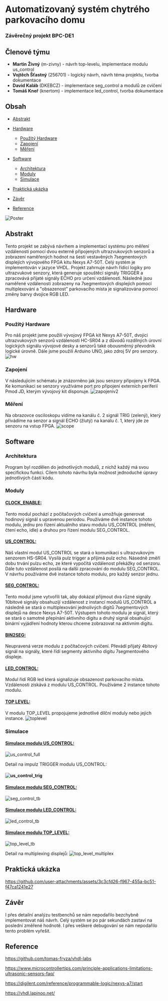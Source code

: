 # Automatizovaný systém chytrého parkovacího domu
### Závěrečný projekt BPC-DE1

## Členové týmu
* **Martin Živný** (m-zivny) - návrh top-levelu, implementace modulu us_control
* **Vojtěch Šťastný** (256701) - logický návrh, návrh téma projektu, tvorba dokumentace
* **David Kaláb** (DKEBCZ) - implementace seg_control a modulů ze cvičení  
* **Tomáš Kneř** (knertom) - implementace led_control, tvorba dokumentace

## Obsah
* [Abstrakt](#Abstrakt)

* [Hardware](#Hardware)
   - [Použitý Hardware](#Použitý-Hardware)
   - [Zapojení](#Zapojení)
   - [Měření](#Měření)
* [Software](#Software)
   - [Architektura](#Architektura)
   - [Moduly](#Moduly)
   - [Simulace](#Simulace)

* [Praktická ukázka](#Praktická-ukázka)

* [Závěr](#Závěr)
* [Reference](#Reference)

![Poster](https://github.com/user-attachments/assets/020fc9dd-f6c4-4598-b914-8ed39e46c89e)


## Abstrakt
Tento projekt se zabývá návrhem a implementací systému pro měření vzdálenosti pomocí dvou externě připojených ultrazvukových senzorů a zobrazení naměřených hodnot na šesti vestavěných 7segmentových displejích vývojového FPGA kitu Nexys A7-50T. Celý systém je implementován v jazyce VHDL. Projekt zahrnuje návrh řídicí logiky pro ultrazvukové senzory, která generuje spouštěcí signály TRIGGER a zpracovává přijaté signály ECHO pro určení vzdálenosti. Následně jsou naměřené vzdálenosti zobrazeny na 7segmentových displejích pomocí multiplexování a "obsazenost" parkovacího místa je signalizována pomocí změny barvy dvojice RGB LED. 

## Hardware
### Použitý Hardware
Pro náš projekt jsme použili vývojový FPGA kit Nexys A7-50T, dvojici ultrazvukových senzorů vzdálenosti HC-SR04 a z důvodů rozdílných úrovní logických signálu vývojové desky a senzorů také obousměrný převodník logické úrovně. Dále jsme použili Arduino UNO, jako zdroj 5V pro senzory.
![hw](https://github.com/user-attachments/assets/ea75325f-01d0-4f6b-a881-0d444ac850b0)

### Zapojení
V následujícím schématu je znázorněno jak jsou senzory připojeny k FPGA. Ke komunikaci se senzory využíváme port pro připojení externích periferií Pmod JD, kterým vývojový kit disponuje.
![zapojeniv2](https://github.com/user-attachments/assets/d6282096-7043-456d-971a-49907e19c370)

### Měření
Na obrazovce osciloskopu vidíme na kanálu č. 2 signál TRIG (zelený), který přivádíme na senzor a signál ECHO (žlutý) na kanálu č. 1, který jde ze senzoru na vstup FPGA.
![scope](https://github.com/user-attachments/assets/62840a5c-8e9b-4ab0-b882-ae49c31bd4ba)

## Software
### Architektura

Program byl rozdělen do jednotlivých modulů, z nichž každý má svou specifickou funkci. Cílem tohoto návrhu byla možnost jednoduché úpravy jednotlivých částí kódu.

### Moduly
#### [CLOCK_ENABLE:](https://github.com/m-zivny/DE1-Projekt/blob/main/source/clock_enable.vhd) 

Tento modul pochází z počítačových cvičení a umožňuje generovat hodinový signál s upravenou periodou. Používáme dvě instance tohoto modulu, jednu pro řízení aktuálního stavu modulu US_CONTROL (měření, čtení echo, idle) a druhou pro řízení modulu SEG_CONTROL.

#### [US_CONTROL:](https://github.com/m-zivny/DE1-Projekt/blob/main/source/us_control.vhd)

Náš vlastní modul US_CONTROL se stará o komunikaci s ultrazvukovým senzorem HS-SR04. Vysílá pulz trigger a příjimá pulz echo. Násedně změří dobu trvání pulzu echo, ze které vypočítá vzdálenost překážky od senzoru. Dále tuto vzdálenost posílá na další zpracování do modulu SEG_CONTROL. V návrhu používáme dvě instance tohoto modulu, pro každý senzor jednu.

#### [SEG_CONTROL:](https://github.com/m-zivny/DE1-Projekt/blob/main/source/us_control.vhd)

Tento modul jsme vytvořili tak, aby dokázal přijmout dva různé signály 10bitové signály obsahuzíjí vzdálenost z instancí modulů US_CONTROL a následně se stará o multiplexování jednolivých digitů 7segmentových displejů na desce Nexys A7-50T. Výstupem tohoto modulu je signál, který se stará o samotné přepínání aktivního digitu a druhý signál obsahující binární vyjádření hodnoty kterou chceme zobrazovat na aktivním digitu. 

#### [BIN2SEG:](https://github.com/m-zivny/DE1-Projekt/blob/main/source/bin2seg.vhd)

Neupravená verze modulu z počítačových cvičení. Převádí přijatý 4bitový signál na signály, které řídí segmenty aktivního digitu 7segmentového displeje.

#### [LED_CONTROL:](https://github.com/m-zivny/DE1-Projekt/blob/main/source/led_control.vhd)

Modul řídí RGB led která signalizuje obsazenost parkovacího místa. Vzdálenosti získává z modulu US_CONTROL. Používáme 2 instance tohoto modulu.


#### [TOP LEVEL:](https://github.com/m-zivny/DE1-Projekt/blob/main/source/top_level.vhd)
V modulu TOP_LEVEL propojujeme jednotlivé dílční moduly nebo jejich instance.
![toplevel](https://github.com/user-attachments/assets/3f0d52c3-7c77-478b-8962-de6d3ec8b30f)




### Simulace
#### [Simulace modulu US_CONTROL:](https://github.com/m-zivny/DE1-Projekt/blob/main/tb_source/tb_us_control.vhd)
![us_control_full](https://github.com/user-attachments/assets/cdfb0f8c-7eed-418b-a570-02c056111fc6)

Detail na impulz TRIGGER modulu US_CONTROL:
#### ![us_control_trig](https://github.com/user-attachments/assets/cecaf2dc-e2bb-43c8-ab27-d6e014c34728)

#### [Simulace modulu SEG_CONTROL:](https://github.com/m-zivny/DE1-Projekt/blob/main/tb_source/tb_seg_control.vhd)
![seg_control_tb](https://github.com/user-attachments/assets/1a4a7b75-4b2d-4927-a5be-d9e1152bba04)

#### [Simulace modulu LED_CONTROL:](https://github.com/m-zivny/DE1-Projekt/blob/main/tb_source/tb_led_control.vhd)
![led_control_tb](https://github.com/user-attachments/assets/fad83693-e4a4-488b-a4c1-c561e39b318f)

#### [Simulace modulu TOP_LEVEL:](https://github.com/m-zivny/DE1-Projekt/blob/main/tb_source/tb_top_level.vhd)
![top_level_tb](https://github.com/user-attachments/assets/567f1f05-7441-4c58-a727-89ecc57a99b5)

Detail na multiplexing displejů:
![top_level_multiplex](https://github.com/user-attachments/assets/d5138d27-0927-460f-ae1c-aa13ab3939b9)

## Praktická ukázka
https://github.com/user-attachments/assets/3c3cfd26-f967-455a-bc51-f47ca1241e27


## Závěr
I přes detailní analýzu testbenchů se nám nepodařilo bezchybně implementovat náš návrh. Celý systém se po pár sekundách zastaví na poslední změřené hodnotě. I přes veškeré debugování se nám nepodařilo tento problém vyřešit. 

## Reference
https://github.com/tomas-fryza/vhdl-labs

https://www.microcontrollertips.com/principle-applications-limitations-ultrasonic-sensors-faq/ 

https://digilent.com/reference/programmable-logic/nexys-a7/start

https://vhdl.lapinoo.net/
